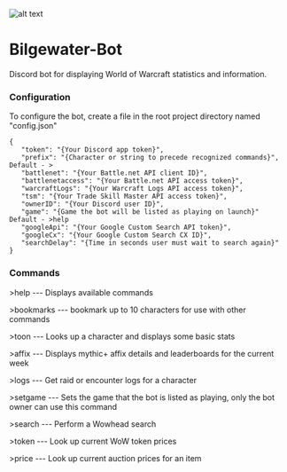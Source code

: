 ![alt text](https://i.imgur.com/HRm3cYX.png "I got what you need!")
# Bilgewater-Bot 
Discord bot for displaying World of Warcraft statistics and information.

### Configuration

To configure the bot, create a file in the root project directory named "config.json"

```
{
   "token": "{Your Discord app token}",
   "prefix": "{Character or string to precede recognized commands}", Default - >
   "battlenet": "{Your Battle.net API client ID}",
   "battlenetaccess": "{Your Battle.net API access token}",
   "warcraftLogs": "{Your Warcraft Logs API access token}",
   "tsm": "{Your Trade Skill Master API access token}",
   "ownerID": "{Your Discord user ID}",
   "game": "{Game the bot will be listed as playing on launch}" Default - >help
   "googleApi": "{Your Google Custom Search API token}",
   "googleCx": "{Your Google Custom Search CX ID}",
   "searchDelay": "{Time in seconds user must wait to search again}"
}
```

### Commands

\>help --- Displays available commands

\>bookmarks --- bookmark up to 10 characters for use with other commands

\>toon --- Looks up a character and displays some basic stats

\>affix --- Displays mythic+ affix details and leaderboards for the current week
   
\>logs --- Get raid or encounter logs for a character

\>setgame --- Sets the game that the bot is listed as playing, only the bot owner can use this command

\>search --- Perform a Wowhead search

\>token --- Look up current WoW token prices

\>price --- Look up current auction prices for an item
